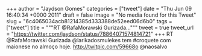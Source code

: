 
+++
author = "Jaydson Gomes"
categories = ["tweet"]
date = "Thu Jun 09 16:40:34 +0000 2011"
draft = false
image = "No media found for this Tweet"
slug = "6c4065034acb81214385d333388de52eed06d6b0"
tags = ["tweet"]
title = """RT @RafaMorawski Gurizada..."""
tweet = true
tweet_url = "https://twitter.com/jaydson/status/78864071574814721"
+++
RT @RafaMorawski Gurizada @larikadosmulekes tem #croquete com maionese no almoço hoje. http://twitpic.com/59668o @naosalvo
